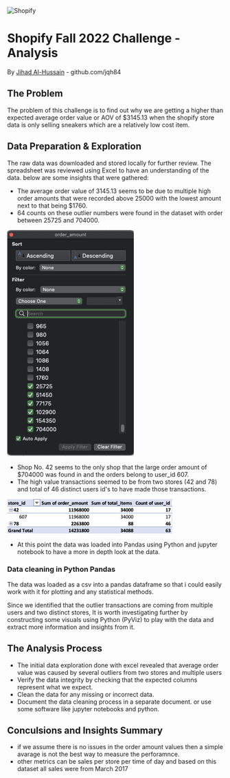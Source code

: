 ![Shopify](https://cdn.shopify.com/s/files/1/0611/1605/5788/t/2/assets/shopify-internships-logo.svg)

# Shopify Fall 2022 Challenge - Analysis 
By [Jihad Al-Hussain](https://www.github.com/jqh84) - github.com/jqh84

## The Problem 
The problem of this challenge is to find out why we are getting a higher than expected average order value or AOV of $3145.13 when the shopify store data is only selling sneakers which are a relatively low cost item.

## Data Preparation & Exploration
The raw data was downloaded and stored locally for further review. The spreadsheet was reviewed using Excel to have an understanding of the data. below are some insights that were gathered:

- The average order value of 3145.13 seems to be due to multiple high order amounts that were recorded above 25000 with the lowest amount next to that being $1760.
- 64 counts on these outlier numbers were found in the dataset with order between  25725 and 704000.

![Filter View from Excel](imgs/Order_amount_filter_excel.png)
- Shop No. 42 seems to the only shop that the large order amount of $704000 was found in and the orders belong to user_id 607. 
- The high value transactions seemed to be from two stores (42 and 78) and total of 46 distinct users id's to have made those transactions.

![Shops and Users Pivot](imgs/Store_id_pivot.png)
- At this point the data was loaded into Pandas using Python and jupyter notebook to have a more in depth look at the data.

### Data cleaning in Python Pandas
The data was loaded as a csv into a pandas dataframe so that i could easily work with it for plotting and any statistical methods. 

Since we identified that the outlier transactions are coming from multiple users and two distinct stores, It is worth investigating further by constructing some visuals using Python (PyViz) to play with the data and extract more information and insights from it.


## The Analysis Process 
- The initial data exploration done with excel revealed that average order value was caused by several outliers from two stores and multiple users
- Verify the data integrity by checking that the expected columns represent what we expect.
- Clean the data for any missing or incorrect data.
- Document the data cleaning process in a separate document. or use some software like jupyter notebooks and python. 

## Conculsions and Insights Summary
- if we assume there is no issues in the order amount values then a simple avarage is not the best way to measure the perforamnce.
- other metrics can be sales per store per time of day and based on this dataset all sales were from March 2017 

